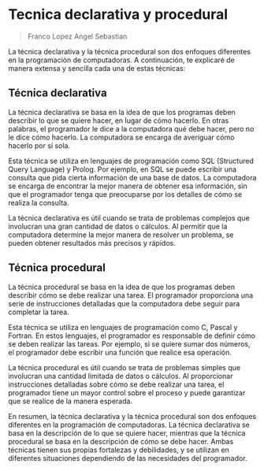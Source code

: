 # Tecnica declarativa y procedural

> Franco Lopez Angel Sebastian

La técnica declarativa y la técnica procedural son dos enfoques diferentes en la programación de computadoras. A continuación, te explicaré de manera extensa y sencilla cada una de estas técnicas:

## Técnica declarativa

La técnica declarativa se basa en la idea de que los programas deben describir lo que se quiere hacer, en lugar de cómo hacerlo. En otras palabras, el programador le dice a la computadora qué debe hacer, pero no le dice cómo hacerlo. La computadora se encarga de averiguar cómo hacerlo por sí sola.

Esta técnica se utiliza en lenguajes de programación como SQL (Structured Query Language) y Prolog. Por ejemplo, en SQL se puede escribir una consulta que pida cierta información de una base de datos. La computadora se encarga de encontrar la mejor manera de obtener esa información, sin que el programador tenga que preocuparse por los detalles de cómo se realiza la consulta.

La técnica declarativa es útil cuando se trata de problemas complejos que involucran una gran cantidad de datos o cálculos. Al permitir que la computadora determine la mejor manera de resolver un problema, se pueden obtener resultados más precisos y rápidos.

## Técnica procedural

La técnica procedural se basa en la idea de que los programas deben describir cómo se debe realizar una tarea. El programador proporciona una serie de instrucciones detalladas que la computadora debe seguir para completar la tarea.

Esta técnica se utiliza en lenguajes de programación como C, Pascal y Fortran. En estos lenguajes, el programador es responsable de definir cómo se deben realizar las tareas. Por ejemplo, si se quiere sumar dos números, el programador debe escribir una función que realice esa operación.

La técnica procedural es útil cuando se trata de problemas simples que involucran una cantidad limitada de datos o cálculos. Al proporcionar instrucciones detalladas sobre cómo se debe realizar una tarea, el programador tiene un mayor control sobre el proceso y puede garantizar que se realice de la manera esperada.

En resumen, la técnica declarativa y la técnica procedural son dos enfoques diferentes en la programación de computadoras. La técnica declarativa se basa en la descripción de lo que se quiere hacer, mientras que la técnica procedural se basa en la descripción de cómo se debe hacer. Ambas técnicas tienen sus propias fortalezas y debilidades, y se utilizan en diferentes situaciones dependiendo de las necesidades del programador.
